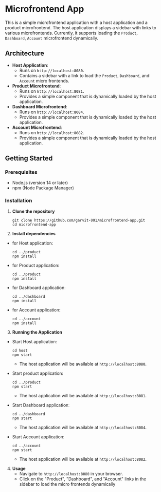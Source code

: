# Microfrontend App

This is a simple microfrontend application with a host application and a product microfrontend. The host application displays a sidebar with links to various microfrontends. Currently, it supports loading the `Product`, `Dashboard`, `Account` microfrontend dynamically.

## Architecture

- **Host Application**: 
  - Runs on `http://localhost:8080`.
  - Contains a sidebar with a link to load the `Product`, `Dashboard`, and `Account` micro frontends.
- **Product Microfrontend**: 
  - Runs on `http://localhost:8081`.
  - Provides a simple component that is dynamically loaded by the host application.
- **Dashboard Microfrontend**: 
  - Runs on `http://localhost:8084`.
  - Provides a simple component that is dynamically loaded by the host application.
- **Account Microfrontend**: 
  - Runs on `http://localhost:8082`.
  - Provides a simple component that is dynamically loaded by the host application.

## Getting Started

### Prerequisites

- Node.js (version 14 or later)
- npm (Node Package Manager)

### Installation

1. **Clone the repository**

   ```
   git clone https://github.com/garvit-001/microfrontend-app.git
   cd microfrontend-app
   ```
   
2. **Install dependencies**
  - for Host application:
     ```
    cd ../product
    npm install
    ```
     
 - for Product application:
    ```
   cd ../product
   npm install
    ```
- for Dashboard application:
    ```
   cd ../dashboard
   npm install
    ```
 - for Account application:
    ```
   cd ../account
   npm install
    ```
3. **Running the Application**
  - Start Host application:
    ```
    cd host
    npm start
    ```
    - The host application will be available at `http://localhost:8080`.
    
- Start product application:
    ```
   cd ../product
   npm start
    ```
   - The host application will be available at `http://localhost:8081`.
     
- Start Dashboard application:
    ```
   cd ../dashboard
   npm start
    ```
    - The host application will be available at `http://localhost:8084`.
      
 - Start Account application:
    ```
   cd ../account
   npm start
    ```
    - The host application will be available at `http://localhost:8082`.
   
4. **Usage**
   - Navigate to `http://localhost:8080` in your browser.
   - Click on the "Product", "Dashboard", and "Account" links in the sidebar to load the micro frontends dynamically
